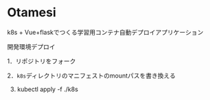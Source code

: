 # Otamesi
k8s + Vue+flaskでつくる学習用コンテナ自動デプロイアプリケーション

開発環境デプロイ

1．リポジトリをフォーク

2．`k8s`ディレクトリのマニフェストのmountパスを書き換える

3. kubectl apply -f ./k8s
